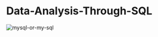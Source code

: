 # Data-Analysis-Through-SQL

![mysql-or-my-sql](https://user-images.githubusercontent.com/76874359/126027143-02966f12-9d29-4036-a783-13105a391832.jpg)
